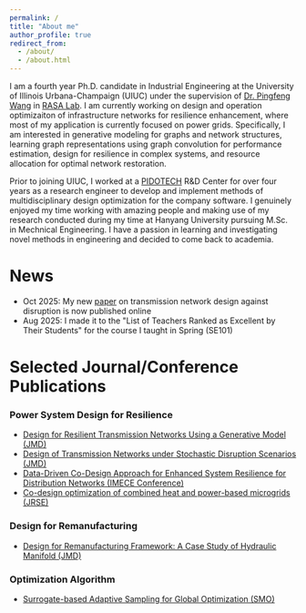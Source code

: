 ```yaml
---
permalink: /
title: "About me"
author_profile: true
redirect_from:
  - /about/
  - /about.html
---
```


I am a fourth year Ph.D. candidate in Industrial Engineering at the University of Illinois Urbana-Champaign (UIUC) under the supervision of [Dr. Pingfeng Wang](https://ise.illinois.edu/directory/profile/pingfeng) in [RASA Lab](https://rasalab.ise.illinois.edu/). I am currently working on design and operation optimizaiton of infrastructure networks for resilience enhancement, where most of my application is currently focused on power grids. Specifically, I am interested in generative modeling for graphs and network structures, learning graph representations using graph convolution for performance estimation, design for resilience in complex systems, and resource allocation for optimal network restoration. 

Prior to joining UIUC, I worked at a [PIDOTECH](https://www.pidotech.com/eng/about/about01.php) R&D Center for over four years as a research engineer to develop and implement methods of multidisciplinary design optimization for the company software. I genuinely enjoyed my time working with amazing people and making use of my research conducted during my time at Hanyang University pursuing M.Sc. in Mechnical Engineering. I have a passion in learning and investigating novel methods in engineering and decided to come back to academia. 

News
=====
* Oct 2025: My new [paper](https://doi.org/10.1115/1.4070127) on transmission network design against disruption is now published online
* Aug 2025: I made it to the "List of Teachers Ranked as Excellent by Their Students" for the course I taught in Spring (SE101)


Selected Journal/Conference Publications
======
### Power System Design for Resilience
* [Design for Resilient Transmission Networks Using a Generative Model (JMD)](https://doi.org/10.1115/1.4067745)
* [Design of Transmission Networks under Stochastic Disruption Scenarios (JMD)](https://doi.org/10.1115/1.4070127)
* [Data-Driven Co-Design Approach for Enhanced System Resilience for Distribution Networks (IMECE Conference)](https://doi.org/10.1115/IMECE2024-145487)
* [Co-design optimization of combined heat and power-based microgrids (JRSE)](https://doi.org/10.1063/5.0165676)

### Design for Remanufacturing
* [Design for Remanufacturing Framework: A Case Study of Hydraulic Manifold (JMD)](https://doi.org/10.1115/1.4067746)

### Optimization Algorithm
* [Surrogate-based Adaptive Sampling for Global Optimization (SMO)](https://doi.org/10.1007/s00158-018-1942-2)
